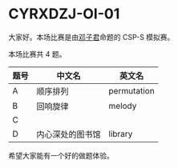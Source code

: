 # CYRXDZJ-OI-01

大家好。本场比赛是由[邓子君](https://www.luogu.com.cn/user/387836)命题的 CSP-S 模拟赛。

本场比赛共 $4$ 题。

| 题号  | 中文名      | 英文名         |
| --- | -------- | ----------- |
| A   | 顺序排列     | permutation |
| B   | 回响旋律     | melody      |
| C   |          |             |
| D   | 内心深处的图书馆 | library     |

希望大家能有一个好的做题体验。